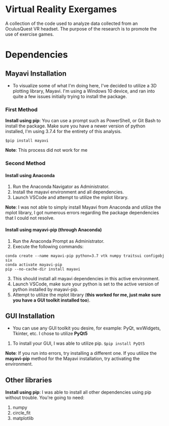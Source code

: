 # Virtual Reality Exergames
A collection of the code used to analyze data collected from an OculusQuest VR headset. The purpose of the research is to promote the use of exercise games.

# Dependencies
## Mayavi Installation
- To visualize some of what I'm doing here, I've decided to utilize a 3D plotting library, Mayavi. I'm using a Windows 10 device, and ran into quite a few issues initially trying to install the package.

### First Method
**Install using pip**: You can use a prompt such as PowerShell, or Git Bash to install the package. Make sure you have a newer version of python installed, I'm using 3.7.4 for the entirety of this analysis.

````$pip install mayavi````

**Note**: This process did not work for me

### Second Method
#### Install using Anaconda
1. Run the Anaconda Navigator as Administrator.
2. Install the mayavi environment and all dependencies.
3. Launch VSCode and attempt to utilize the mplot library.

**Note**: I was not able to simply install Mayavi from Anaconda and utilize the mplot library, I got numerous errors regarding the package dependencies that I could not resolve.

#### Install using mayavi-pip (through Anaconda)
1. Run the Anaconda Prompt as Administrator.
2. Execute the following commands:
````
conda create --name mayavi-pip python=3.7 vtk numpy traitsui configobj six
conda activate mayavi-pip
pip --no-cache-dir install mayavi
````
3. This should install all mayavi dependencies in this active environment.
4. Launch VSCode, make sure your python is set to the active version of python installed by mayavi-pip.
5. Attempt to utilize the mplot library (**this worked for me, just make sure you have a GUI toolkit installed too**).

## GUI Installation
- You can use any GUI toolkit you desire, for example: PyQt, wxWidgets, Tkinter, etc. I chose to utilize **PyQt5**
1. To install your GUI, I was able to utilize pip.
````$pip install PyQt5````

**Note**: If you run into errors, try installing a different one. If you utilize the **mayavi-pip** method for the Mayavi installation, try activating the environment.

## Other libraries
**Install using pip**: I was able to install all other dependencies using pip without trouble. You're going to need:
1. numpy
2. circle_fit
3. matplotlib

